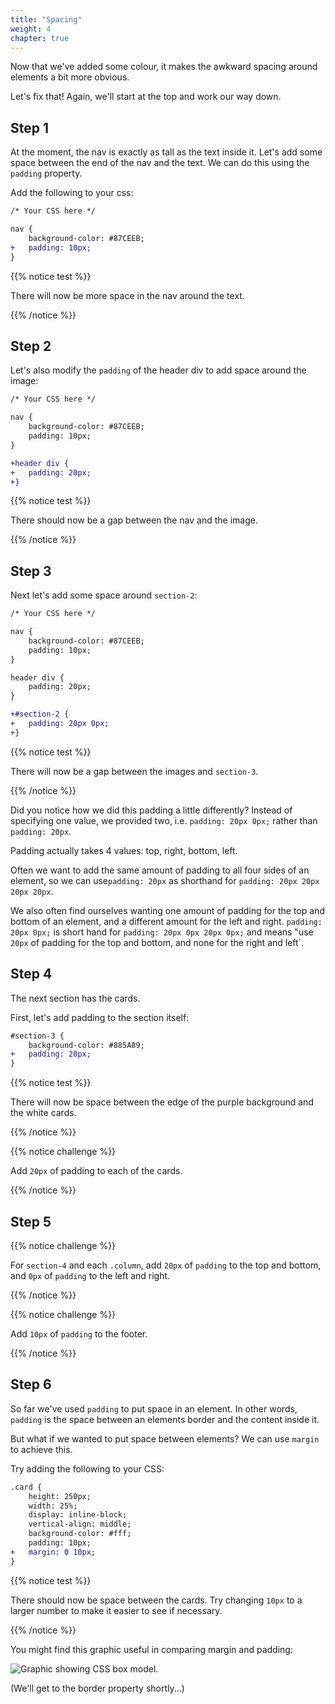 ```yaml
---
title: "Spacing"
weight: 4
chapter: true
---
```


Now that we've added some colour, it makes the awkward spacing around elements a bit more obvious.

Let's fix that!
Again, we'll start at the top and work our way down.

## Step 1

At the moment, the nav is exactly as tall as the text inside it.
Let's add some space between the end of the nav and the text.
We can do this using the `padding` property.

Add the following to your css:

```diff
/* Your CSS here */

nav {
	background-color: #87CEEB;
+	padding: 10px;
}
```

{{% notice test %}}

There will now be more space in the nav around the text.

{{% /notice %}}

## Step 2

Let's also modify the `padding` of the header div to add space around the image:

```diff
/* Your CSS here */

nav {
	background-color: #87CEEB;
	padding: 10px;
}

+header div {
+	padding: 20px;
+}
```

{{% notice test %}}

There should now be a gap between the nav and the image.

{{% /notice %}}

## Step 3

Next let's add some space around `section-2`:

```diff
/* Your CSS here */

nav {
	background-color: #87CEEB;
	padding: 10px;
}

header div {
	padding: 20px;
}

+#section-2 {
+	padding: 20px 0px;
+}
```

{{% notice test %}}

There will now be a gap between the images and `section-3`.

{{% /notice %}}

Did you notice how we did this padding a little differently?
Instead of specifying one value, we provided two, i.e. `padding: 20px 0px;` rather than `padding: 20px`.

Padding actually takes 4 values: top, right, bottom, left.

Often we want to add the same amount of padding to all four sides of an element, so we can use`padding: 20px` as shorthand for `padding: 20px 20px 20px 20px`.

We also often find ourselves wanting one amount of padding for the top and bottom of an element, and a different amount for the left and right.
`padding: 20px 0px;` is short hand for `padding: 20px 0px 20px 0px;` and means "use `20px` of padding for the top and bottom, and none for the right and left`.

## Step 4

The next section has the cards.

First, let's add padding to the section itself:

```diff
#section-3 {
	background-color: #885A89;
+	padding: 20px;
}
```

{{% notice test %}}

There will now be space between the edge of the purple background and the white cards.

{{% /notice %}}

{{% notice challenge %}}

Add `20px` of padding to each of the cards.

{{% /notice %}}

## Step 5

{{% notice challenge %}}

For `section-4` and each `.column`, add `20px` of `padding` to the top and bottom, and `0px` of `padding` to the left and right.

{{% /notice %}}

{{% notice challenge %}}

Add `10px` of `padding` to the footer.

{{% /notice %}}


## Step 6

So far we've used `padding` to put space in an element.
In other words, `padding` is the space between an elements border and the content inside it.

But what if we wanted to put space between elements?
We can use `margin` to achieve this.

Try adding the following to your CSS:

```diff
.card {
	height: 250px;
	width: 25%;
	display: inline-block;
	vertical-align: middle;
	background-color: #fff;
	padding: 10px;
+	margin: 0 10px;
}
```

{{% notice test %}}

There should now be space between the cards. Try changing `10px` to a larger number to make it easier to see if necessary.

{{% /notice %}}

You might find this graphic useful in comparing margin and padding:

![Graphic showing CSS box model.](../../images/box_model.png)

(We'll get to the border property shortly...)

